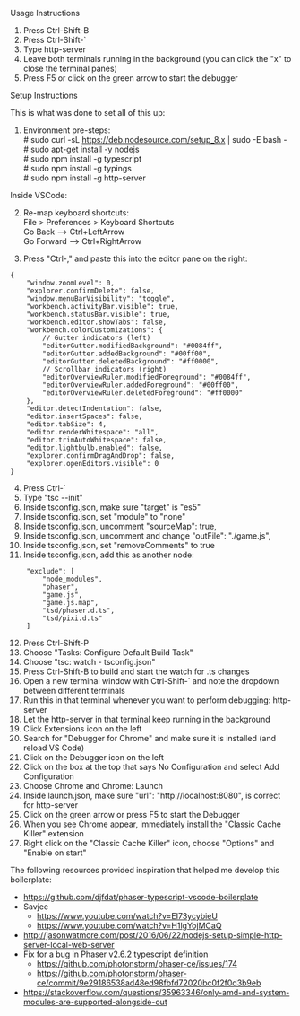 Usage Instructions

1. Press Ctrl-Shift-B
2. Press Ctrl-Shift-`
3. Type http-server
4. Leave both terminals running in the background (you can click the "x" to close the terminal panes)
5. Press F5 or click on the green arrow to start the debugger


Setup Instructions

This is what was done to set all of this up:

1. Environment pre-steps:<br>
\# sudo curl -sL https://deb.nodesource.com/setup_8.x | sudo -E bash -<br>
\# sudo apt-get install -y nodejs<br>
\# sudo npm install -g typescript<br>
\# sudo npm install -g typings<br>
\# sudo npm install -g http-server

Inside VSCode:

2. Re-map keyboard shortcuts:<br>
File > Preferences > Keyboard Shortcuts<br>
Go Back --> Ctrl+LeftArrow<br>
Go Forward --> Ctrl+RightArrow

3. Press "Ctrl-," and paste this into the editor pane on the right:
```
{
	"window.zoomLevel": 0,
	"explorer.confirmDelete": false,
	"window.menuBarVisibility": "toggle",
	"workbench.activityBar.visible": true,
	"workbench.statusBar.visible": true,
	"workbench.editor.showTabs": false,
	"workbench.colorCustomizations": {
		// Gutter indicators (left)
		"editorGutter.modifiedBackground": "#0084ff",
		"editorGutter.addedBackground": "#00ff00",
		"editorGutter.deletedBackground": "#ff0000",
		// Scrollbar indicators (right)
		"editorOverviewRuler.modifiedForeground": "#0084ff",
		"editorOverviewRuler.addedForeground": "#00ff00",
		"editorOverviewRuler.deletedForeground": "#ff0000"
	},
	"editor.detectIndentation": false,
	"editor.insertSpaces": false,
	"editor.tabSize": 4,
	"editor.renderWhitespace": "all",
	"editor.trimAutoWhitespace": false,
	"editor.lightbulb.enabled": false,
	"explorer.confirmDragAndDrop": false,
	"explorer.openEditors.visible": 0
}
```
4. Press Ctrl-`
5. Type "tsc --init"
6. Inside tsconfig.json, make sure "target" is "es5"
7. Inside tsconfig.json, set "module" to "none"
8. Inside tsconfig.json, uncomment "sourceMap": true,
9. Inside tsconfig.json, uncomment and change "outFile": "./game.js",
10. Inside tsconfig.json, set "removeComments" to true
11. Inside tsconfig.json, add this as another node:
```
	"exclude": [
		"node_modules",
		"phaser",
		"game.js",
		"game.js.map",
		"tsd/phaser.d.ts",
		"tsd/pixi.d.ts"
	]
```
12. Press Ctrl-Shift-P
13. Choose "Tasks: Configure Default Build Task"
14. Choose "tsc: watch - tsconfig.json"
15. Press Ctrl-Shift-B to build and start the watch for .ts changes
16. Open a new terminal window with Ctrl-Shift-` and note the dropdown between different terminals
17. Run this in that terminal whenever you want to perform debugging: http-server
18. Let the http-server in that terminal keep running in the background
19. Click Extensions icon on the left
20. Search for "Debugger for Chrome" and make sure it is installed (and reload VS Code)
21. Click on the Debugger icon on the left
22. Click on the box at the top that says No Configuration and select Add Configuration
23. Choose Chrome and Chrome: Launch
24. Inside launch.json, make sure "url": "http://localhost:8080", is correct for http-server
25. Click on the green arrow or press F5 to start the Debugger
26. When you see Chrome appear, immediately install the "Classic Cache Killer" extension
27. Right click on the "Classic Cache Killer" icon, choose "Options" and "Enable on start"


The following resources provided inspiration that helped me develop this boilerplate:
- https://github.com/djfdat/phaser-typescript-vscode-boilerplate
- Savjee
  - https://www.youtube.com/watch?v=EI73ycybieU
  - https://www.youtube.com/watch?v=H1lgYojMCaQ
- http://jasonwatmore.com/post/2016/06/22/nodejs-setup-simple-http-server-local-web-server
- Fix for a bug in Phaser v2.6.2 typescript definition
  - https://github.com/photonstorm/phaser-ce/issues/174
  - https://github.com/photonstorm/phaser-ce/commit/9e29186538ad48ed98fbfd72020bc0f2f0d3b9eb
- https://stackoverflow.com/questions/35963346/only-amd-and-system-modules-are-supported-alongside-out
